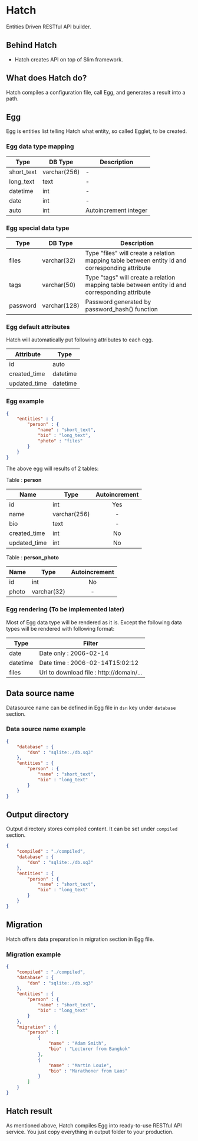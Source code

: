 # Hatch

Entities Driven RESTful API builder.

## Behind Hatch

* Hatch creates API on top of Slim framework.

## What does Hatch do?

Hatch compiles a configuration file, call Egg, and generates a result into a path.

## Egg

Egg is entities list telling Hatch what entity, so called Egglet, to be created.

### Egg data type mapping

| Type       | DB Type      | Description           |
| ---------- | ------------ | --------------------- |
| short_text | varchar(256) | -                     |
| long_text  | text         | -                     |
| datetime   | int          | -                     |
| date       | int          | -                     |
| auto       | int          | Autoincrement integer |

### Egg special data type

| Type       | DB Type     | Description  |
| ---------- | ----------- | ------------ |
| files      | varchar(32) | Type "files" will create a relation mapping table between entity id and corresponding attribute |
| tags       | varchar(50) | Type "tags" will create a relation mapping table between entity id and corresponding attribute |
| password   | varchar(128) | Password generated by password_hash() function |

### Egg default attributes

Hatch will automatically put following attributes to each egg.

| Attribute    | Type     |
| ------------ | -------- |
| id           | auto     |
| created_time | datetime |
| updated_time | datetime |

### Egg example

```json
{
    "entities" : {
        "person" : {
            "name" : "short_text",
            "bio" : "long_text",
            "photo" : "files"
        }
    }
}
```

The above egg will results of 2 tables:

Table : **person**

| Name         | Type         | Autoincrement |
| ------------ | ------------ | :-----------: |
| id           | int          | Yes           |
| name         | varchar(256) | -             |
| bio          | text         | -             |
| created_time | int          | No            |
| updated_time | int          | No            |

Table : **person_photo**

| Name  | Type        | Autoincrement |
| ----- | ----------- | :-----------: |
| id    | int         | No            |
| photo | varchar(32) | -             |

### Egg rendering (To be implemented later)

Most of Egg data type will be rendered as it is. Except the following data types will be rendered with following format:

| Type     | Filter                                   |
| -------- | ---------------------------------------- |
| date     | Date only : 2006-02-14                   |
| datetime | Date time : 2006-02-14T15:02:12          |
| files    | Url to download file : http://domain/... |

## Data source name

Datasource name can be defined in Egg file in ```dsn``` key under ```database``` section.

### Data source name example

```json
{
    "database" : {
        "dsn" : "sqlite:./db.sq3"
    },
    "entities" : {
        "person" : {
            "name" : "short_text",
            "bio" : "long_text"
        }
    }
}
```

## Output directory

Output directory stores compiled content. It can be set under ```compiled``` section.

```json
{
    "compiled" : "./compiled",
    "database" : {
        "dsn" : "sqlite:./db.sq3"
    },
    "entities" : {
        "person" : {
            "name" : "short_text",
            "bio" : "long_text"
        }
    }
}
```

## Migration

Hatch offers data preparation in migration section in Egg file.

### Migration example

```json
{
    "compiled" : "./compiled",
    "database" : {
        "dsn" : "sqlite:./db.sq3"
    },
    "entities" : {
        "person" : {
            "name" : "short_text",
            "bio" : "long_text"
        }
    },
    "migration" : {
        "person" : [
            {
                "name" : "Adam Smith",
                "bio" : "Lecturer from Bangkok"
            },
            {
                "name" : "Martin Louie",
                "bio" : "Marathoner from Laos"
            }
        ]
    }
}
```

## Hatch result

As mentioned above, Hatch compiles Egg into ready-to-use RESTful API service. You just copy everything in output folder to your production.
